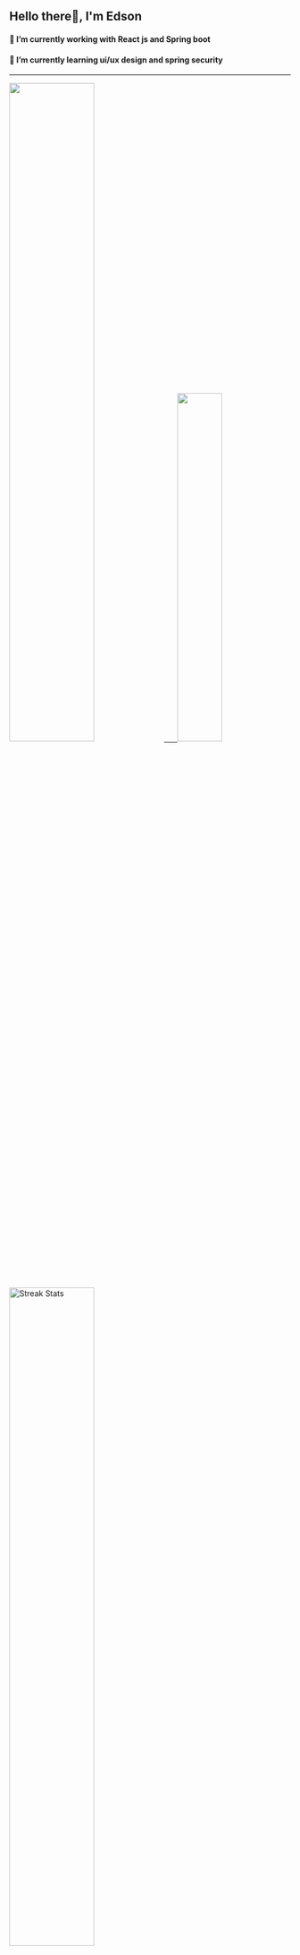 
## Hello there👋, I'm Edson 

#### 🔭 I’m currently working with React js and Spring boot 
#### 🌱 I’m currently learning ui/ux design and spring security
---
    
  

 <p align="left">
  <a href="https://github.com/EdsonNhancale">
  <img width=55% src="https://github-readme-stats.vercel.app/api?username=EdsonNhancale&show_icons=true&theme=dracula&include_all_commits=true&count_private=true"/>&nbsp;&nbsp;&nbsp;&nbsp;&nbsp;
  <img  width=40% src="https://github-readme-stats.vercel.app/api/top-langs/?username=EdsonNhancale&layout=compact&langs_count=7&theme=dracula"/>
</p>

  <p align="left">
    <a href="https://github.com/EdsonNhancale"><img width=55% alt="Streak Stats" src="https://github-readme-streak-stats.herokuapp.com/?user=EdsonNhancale&theme=dracula"/></a>
   </p>

 
 <!--START_SECTION:waka-->

```txt
From: 16 November 2022 - To: 20 August 2023

Total Time: 572 hrs 46 mins

JavaScript        381 hrs 13 mins ████████████████▓░░░░░░░░   66.56 %
TypeScript        119 hrs 29 mins █████▒░░░░░░░░░░░░░░░░░░░   20.86 %
Dart              14 hrs 6 mins   ▓░░░░░░░░░░░░░░░░░░░░░░░░   02.46 %
JSON              13 hrs 33 mins  ▓░░░░░░░░░░░░░░░░░░░░░░░░   02.37 %
Other             9 hrs 33 mins   ▒░░░░░░░░░░░░░░░░░░░░░░░░   01.67 %
```

<!--END_SECTION:waka-->

<div> 
  <a href="www.linkedin.com/in/edson-nhancale-7849781a6" target="_blank"><img src="https://img.shields.io/badge/-LinkedIn-%230077B5?style=for-the-badge&logo=linkedin&logoColor=white" target="_blank"></a> 

</div>

